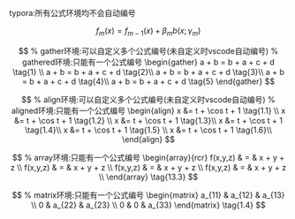 typora:所有公式环境均不会自动编号

$$
f_m(x) = f_{m-1}(x) + \beta_m b(x;\gamma_m) % 不会自动编号
$$

$$
% gather环境:可以自定义多个公式编号(未自定义时vscode自动编号)
% gathered环境:只能有一个公式编号
\begin{gather}
a + b = b + a + c + d \tag{1} \\
a + b = b + a + c + d \tag{2}\\
a + b = b + a + c + d \tag{3}\\
a + b = b + a + c + d \tag{4}\\
a + b = b + a + c + d \tag{5}
\end{gather}
$$


$$
% align环境:可以自定义多个公式编号(未自定义时vscode自动编号)
% aligned环境:只能有一个公式编号
\begin{align}
x &= t + \cos t + 1 \tag{1.1} \\
x &= t + \cos t + 1 \tag{1.2} \\
x &= t + \cos t + 1 \tag{1.3}\\
x &= t + \cos t + 1 \tag{1.4}\\
x &= t + \cos t + 1 \tag{1.5} \\
x &= t + \cos t + 1 \tag{1.6}\\
\end{align}
$$


$$
% array环境:只能有一个公式编号
\begin{array}{rcr}
f(x,y,z) & = & x + y + z \\
f(x,y,z) & = & x + y + z  \\
f(x,y,z) & = & x + y + z  \\
f(x,y,z) & = & x + y + z  \\
\end{array}
\tag{13.3} 
$$


$$
% matrix环境:只能有一个公式编号
\begin{matrix}
a_{11} & a_{12} & a_{13}  \\
0      & a_{22} & a_{23} \\
0	   & 0      & a_{33}   
\end{matrix}
\tag{1.4}
$$

